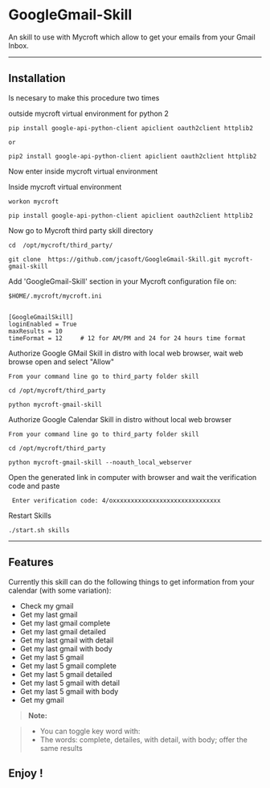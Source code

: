 **GoogleGmail-Skill**
===================


An skill to use with Mycroft which allow to get your emails from your Gmail Inbox.

----------


Installation
-------------------
Is necesary to make this procedure two times

outside mycroft virtual environment for python 2

    pip install google-api-python-client apiclient oauth2client httplib2
	
    or 

    pip2 install google-api-python-client apiclient oauth2client httplib2


Now enter inside mycroft virtual environment

Inside mycroft virtual environment

    workon mycroft

    pip install google-api-python-client apiclient oauth2client httplib2


Now go to Mycroft third party skill directory

    cd  /opt/mycroft/third_party/

    git clone  https://github.com/jcasoft/GoogleGmail-Skill.git mycroft-gmail-skill

<i class="icon-cog"></i>Add 'GoogleGmail-Skill' section in your Mycroft configuration file on:

    $HOME/.mycroft/mycroft.ini


	[GoogleGmailSkill]
	loginEnabled = True
	maxResults = 10
	timeFormat = 12		# 12 for AM/PM and 24 for 24 hours time format


Authorize Google GMail Skill in distro with local web browser, wait web browse open and select "Allow"

    From your command line go to third_party folder skill

    cd /opt/mycroft/third_party

    python mycroft-gmail-skill

	
Authorize Google Calendar Skill in distro without local web browser

    From your command line go to third_party folder skill

    cd /opt/mycroft/third_party

    python mycroft-gmail-skill --noauth_local_webserver

Open the generated link in computer with browser and wait the verification code and paste

     Enter verification code: 4/oxxxxxxxxxxxxxxxxxxxxxxxxxxxxxx   



Restart Skills

    ./start.sh skills

----------


Features
--------------------

Currently this skill can do the following things to get information from your calendar (with some variation):

- Check my gmail
- Get my last gmail
- Get my last gmail complete 
- Get my last gmail detailed
- Get my last gmail with detail 
- Get my last gmail with body   
- Get my last 5 gmail
- Get my last 5 gmail complete 
- Get my last 5 gmail detailed
- Get my last 5 gmail with detail 
- Get my last 5 gmail with body
- Get my gmail


> **Note:**

> - You can toggle key word with:
> - The words: complete, detailes, with detail, with body; offer the same results




**Enjoy !**
--------